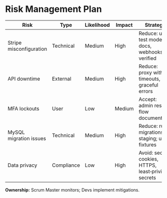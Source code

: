 # Risk Management Plan

| Risk | Type | Likelihood | Impact | Strategy |
|------|------|------------|--------|----------|
| Stripe misconfiguration | Technical | Medium | High | Reduce: use test mode, docs, webhooks verified |
| API downtime | External | Medium | High | Reduce: proxy with timeouts, graceful errors |
| MFA lockouts | User | Low | Medium | Accept: admin reset flow documented |
| MySQL migration issues | Technical | Medium | High | Reduce: run migrations in staging; use fixtures |
| Data privacy | Compliance | Low | High | Avoid: secure cookies, HTTPS, least‑privilege secrets |

**Ownership:** Scrum Master monitors; Devs implement mitigations.
